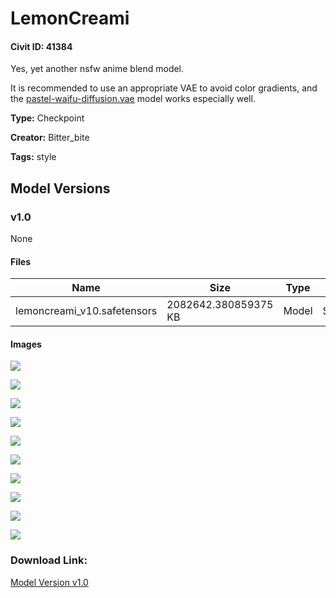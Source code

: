 # LemonCreami

#### Civit ID: 41384

<p>Yes, yet another nsfw anime blend model.</p><p></p><p>It is recommended to use an appropriate VAE to avoid color gradients, and the <a rel="ugc" href="https://huggingface.co/andite/pastel-mix/blob/main/pastel-waifu-diffusion.vae.pt">pastel-waifu-diffusion.vae</a> model works especially well.</p>

**Type:** Checkpoint

**Creator:** Bitter_bite

**Tags:** style

## Model Versions

### v1.0

None

#### Files

| Name | Size | Type | Format | Download Url | AutoV1 | AutoV2 | SHA256 | CRC32 | BLAKE3 |
| --- | --- | --- | --- | --- | --- | --- | --- | --- | --- |
| lemoncreami_v10.safetensors | 2082642.380859375 KB | Model | SafeTensor | https://civitai.com/api/download/models/46305 | DF2E6677 | 27866B1FCF | 27866B1FCFF5246E868F815A54F2A92C9912B059947E10E5D4CEFCEE5DE539AC | 516E5F05 | 501EF01C02247CFFB5DE7422F27FFDBE1D89CEF23F58A70BAB9CD18C7E63E8B2 |

#### Images

<p><img src="https://image.civitai.com/xG1nkqKTMzGDvpLrqFT7WA/11bfe8e7-ba65-48b1-26bb-34730ec0f600/width=450/509635.jpeg" /></p>

<p><img src="https://image.civitai.com/xG1nkqKTMzGDvpLrqFT7WA/d3e04919-84e8-4476-033f-32ab3eec7900/width=450/509634.jpeg" /></p>

<p><img src="https://image.civitai.com/xG1nkqKTMzGDvpLrqFT7WA/af5440a0-94df-462e-13ee-b796bb8c8a00/width=450/509646.jpeg" /></p>

<p><img src="https://image.civitai.com/xG1nkqKTMzGDvpLrqFT7WA/368b4912-d97c-46c0-0901-7e44b7d53c00/width=450/509640.jpeg" /></p>

<p><img src="https://image.civitai.com/xG1nkqKTMzGDvpLrqFT7WA/dd32a59e-1138-47ce-fc95-33677a718c00/width=450/509633.jpeg" /></p>

<p><img src="https://image.civitai.com/xG1nkqKTMzGDvpLrqFT7WA/1e8992e6-b41b-4a28-c233-ca4c5b48c000/width=450/509639.jpeg" /></p>

<p><img src="https://image.civitai.com/xG1nkqKTMzGDvpLrqFT7WA/f3e0abce-8c2f-4d35-73ce-97b1d676bb00/width=450/509638.jpeg" /></p>

<p><img src="https://image.civitai.com/xG1nkqKTMzGDvpLrqFT7WA/03f5b576-c206-4a82-c4d2-1f171ddd1400/width=450/509647.jpeg" /></p>

<p><img src="https://image.civitai.com/xG1nkqKTMzGDvpLrqFT7WA/0f573fd9-ffde-47fd-df98-e4e147213400/width=450/509643.jpeg" /></p>

<p><img src="https://image.civitai.com/xG1nkqKTMzGDvpLrqFT7WA/2e5d038b-03d9-4926-2d8d-71a4ca361500/width=450/509637.jpeg" /></p>

### Download Link:

[Model Version v1.0](https://civitai.com/api/download/models/46305)


